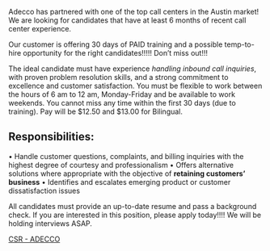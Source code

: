 Adecco has partnered with one of the top call centers in the Austin market! We are looking for candidates that have at least 6 months of recent call center experience.

Our customer is offering 30 days of PAID training and a possible temp-to-hire opportunity for the right candidates!!!!! Don’t miss out!!!

The ideal candidate must have experience *handling inbound call inquiries*, with proven problem resolution skills, and a strong commitment to excellence and customer satisfaction.
You must be flexible to work between the hours of 6 am to 12 am, Monday-Friday and be available to work weekends.
You cannot miss any time within the first 30 days (due to training). Pay will be $12.50 and $13.00 for Bilingual.

## Responsibilities:
• Handle customer questions, complaints, and billing inquiries with the highest degree of courtesy and professionalism
• Offers alternative solutions where appropriate with the objective of **retaining customers’ business**
• Identifies and escalates emerging product or customer dissatisfaction issues

All candidates must provide an up-to-date resume and pass a background check.
If you are interested in this position, please apply today!!!!
We will be holding interviews ASAP.

[CSR - ADECCO](https://www.adeccousa.com/jobs/entry-level-csr-austin-texas/?ID=US_EN_1_027673_11547614)

